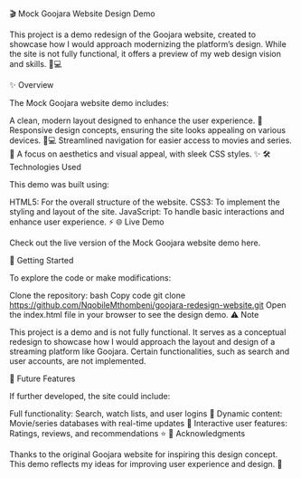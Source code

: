 🎬 Mock Goojara Website Design Demo

This project is a demo redesign of the Goojara website, created to showcase how I would approach modernizing the platform’s design. While the site is not fully functional, it offers a preview of my web design vision and skills. 🍿💻

✨ Overview

The Mock Goojara website demo includes:

A clean, modern layout designed to enhance the user experience. 🎨
Responsive design concepts, ensuring the site looks appealing on various devices. 📱💻
Streamlined navigation for easier access to movies and series. 🎥
A focus on aesthetics and visual appeal, with sleek CSS styles. ✨
🛠️ Technologies Used

This demo was built using:

HTML5: For the overall structure of the website.
CSS3: To implement the styling and layout of the site.
JavaScript: To handle basic interactions and enhance user experience. ⚡
🌐 Live Demo

Check out the live version of the Mock Goojara website demo here.

🚀 Getting Started

To explore the code or make modifications:

Clone the repository:
bash
Copy code
git clone https://github.com/NqobileMthombeni/goojara-redesign-website.git
Open the index.html file in your browser to see the design demo.
⚠️ Note

This project is a demo and is not fully functional. It serves as a conceptual redesign to showcase how I would approach the layout and design of a streaming platform like Goojara. Certain functionalities, such as search and user accounts, are not implemented.

📜 Future Features

If further developed, the site could include:

Full functionality: Search, watch lists, and user logins 🔐
Dynamic content: Movie/series databases with real-time updates 🎥
Interactive user features: Ratings, reviews, and recommendations ⭐
🤝 Acknowledgments

Thanks to the original Goojara website for inspiring this design concept. This demo reflects my ideas for improving user experience and design. 🌟

